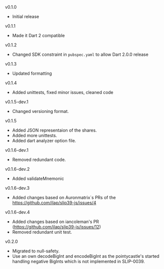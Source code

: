 v0.1.0
* Initial release

v0.1.1
* Made it Dart 2 compatible

v0.1.2
* Changed SDK constraint in `pubspec.yaml` to allow Dart 2.0.0 release

v0.1.3
* Updated formatting

v0.1.4
* Added unittests, fixed minor issues, cleaned code

v0.1.5-dev.1
* Changed versioning format.

v0.1.5
* Added JSON representaion of the shares.
* Added more unittests.
* Added dart analyzer option file.

v0.1.6-dev.1
* Removed redundant code.

v0.1.6-dev.2
* Added validateMnemonic

v0.1.6-dev.3
* Added changes based on Auronmatrix`s PRs of the https://github.com/ilap/slip39-js/issues/4

v0.1.6-dev.4
* Added changes based on iancoleman's PR (https://github.com/ilap/slip39-js/issues/12)
* Removed redundant unit test.

v0.2.0
* Migrated to null-safety.
* Use an own decodeBigInt and encodeBigInt as the pointycastle's started handling negative BigInts which is not implemented in SLIP-0039.
